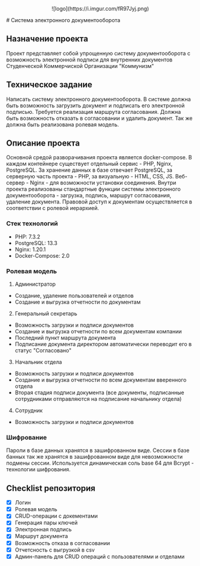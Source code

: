 <p align="center">
  ![logo](https://i.imgur.com/fR97Jyj.png)
</p>
# Система электронного документооборота

## Назначение проекта

Проект представляет собой упрощенную систему документооборота с возможность электронной подписи для внутренних документов Студенческой Коммерчиской Организации "Коммунизм"

## Техническое задание

Написать систему электронного документооборота. В системе должна быть возможность загрузить документ и подписать его электронной подписью. Требуется реализация маршрута согласования. Должна быть возможность отказать в согласовании и удалить документ. Так же должна быть реализована ролевая модель.

## Описание проекта

Основной средой разворачивания проекта является docker-compose. В каждом контейнере существует отдельный сервис - PHP, Nginx, PostgreSQL. За хранение данных в базе отвечает PostgreSQL, за серверную часть проекта - PHP, за визуальную - HTML, CSS, JS. Веб-сервер - Nginx - для возможности установки соединения. Внутри проекта реализованы стандартные функции системы электронного документооборота - загрузка, подпись, маршрут согласования, удаление документа. Правовой доступ к документам осуществляется в соответствии с ролевой иерархией.

### Стек технологий

- PHP: 7.3.2
- PostgreSQL: 13.3
- Nginx: 1.20.1
- Docker-Compose: 2.0 

### Ролевая модель

1. Администратор
  - Создание, удаление пользователей и отделов
  - Создание и выгрузка отчетности по документам

2. Генеральный секретарь
  - Возможность загрузки и подписи документов
  - Создание и выгрузка отчетности по всем документам компании
  - Последний пункт маршрута документа
  - Подписание документа директором автоматически переводит его в статус "Согласовано"

3. Начальник отдела
  - Возможность загрузки и подписи документов
  - Создание и выгрузка отчетности по всем документам вверенного отдела
  - Вторая стадия подписи документа (все документы, подписанные сотрудниками отправляются на подписание начальнику отдела)

4. Сотрудник
  - Возможность загрузки и подписи документов


### Шифрование

Пароли в базе данных хранятся в зашифрованном виде. Сессии в базе банных так же хранятся в зашифрованном виде для невозможности подмены сессии. Используется динамическая соль base 64 для Bcrypt - технологии шифрования. 

## Checklist репозитория

- [x] Логин
- [x] Ролевая модель
- [x] CRUD-операции с докементами
- [x] Генерация пары ключей
- [x] Электронная подпись
- [x] Маршрут документа
- [x] Возможность отказа в согласовании
- [x] Отчетсность с выгрузкой в csv
- [x] Админ-панель для CRUD операций с пользователями и отделами
